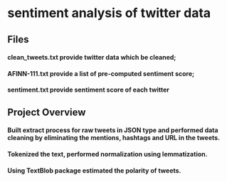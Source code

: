 # sentiment analysis of twitter data

## Files
   #### clean_tweets.txt provide twitter data which be cleaned;
   #### AFINN-111.txt provide a list of pre-computed sentiment score;
   #### sentiment.txt provide sentiment score of each twitter
   
## Project Overview
   #### Built extract process for raw tweets in JSON type and performed data cleaning by eliminating the mentions, hashtags and URL in the tweets. 
   #### Tokenized the text, performed normalization using lemmatization. 
   #### Using TextBlob package estimated the polarity of tweets.
   
   


